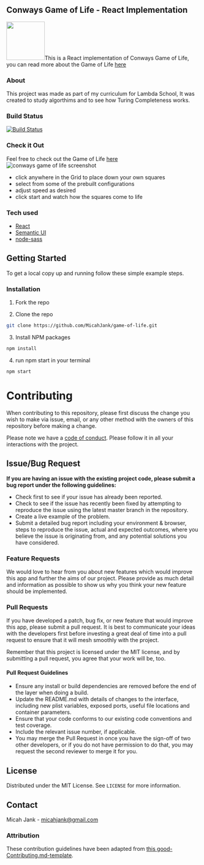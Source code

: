## Conways Game of Life - React Implementation

<img width="100px" src="https://icons-for-free.com/iconfiles/png/512/design+development+facebook+framework+mobile+react+icon-1320165723839064798.png" />This is a React implementation of Conways Game of Life, you can read more about the Game of Life [here](https://en.wikipedia.org/wiki/Conway%27s_Game_of_Life) 

### About

This project was made as part of my curriculum for Lambda School, It was created to study algorthims and to see how Turing Completeness works.

### Build Status

[![Build Status](https://travis-ci.org/{MicahJank}/{game-of-life}.png?branch=master)](https://travis-ci.org/{MicahJank}/{game-of-life})

### Check it Out
Feel free to check out the Game of Life [here](https://game-of-life-snowy.vercel.app/)
<img src='https://i.ibb.co/6chHTy8/image.png' alt='conways game of life screenshot' />
- click anywhere in the Grid to place down your own squares
- select from some of the prebuilt configurations
- adjust speed as desired
- click start and watch how the squares come to life


### Tech used
* [React](https://reactjs.org/)
* [Semantic UI](https://react.semantic-ui.com/)
* [node-sass](https://www.npmjs.com/package/node-sass)

<!-- GETTING STARTED -->
## Getting Started
To get a local copy up and running follow these simple example steps.

### Installation

1. Fork the repo

2. Clone the repo
```sh
git clone https://github.com/MicahJank/game-of-life.git
```
3. Install NPM packages
```sh
npm install
```
4. run npm start in your terminal
```JS
npm start
```

# Contributing

When contributing to this repository, please first discuss the change you wish to make via issue, email, or any other method with the owners of this repository before making a change.

Please note we have a [code of conduct](./CODE_OF_CONDUCT.md). Please follow it in all your interactions with the project.

## Issue/Bug Request
   
 **If you are having an issue with the existing project code, please submit a bug report under the following guidelines:**
 - Check first to see if your issue has already been reported.
 - Check to see if the issue has recently been fixed by attempting to reproduce the issue using the latest master branch in the repository.
 - Create a live example of the problem.
 - Submit a detailed bug report including your environment & browser, steps to reproduce the issue, actual and expected outcomes,  where you believe the issue is originating from, and any potential solutions you have considered.

### Feature Requests

We would love to hear from you about new features which would improve this app and further the aims of our project. Please provide as much detail and information as possible to show us why you think your new feature should be implemented.

### Pull Requests

If you have developed a patch, bug fix, or new feature that would improve this app, please submit a pull request. It is best to communicate your ideas with the developers first before investing a great deal of time into a pull request to ensure that it will mesh smoothly with the project.

Remember that this project is licensed under the MIT license, and by submitting a pull request, you agree that your work will be, too.

#### Pull Request Guidelines

- Ensure any install or build dependencies are removed before the end of the layer when doing a build.
- Update the README.md with details of changes to the interface, including new plist variables, exposed ports, useful file locations and container parameters.
- Ensure that your code conforms to our existing code conventions and test coverage.
- Include the relevant issue number, if applicable.
- You may merge the Pull Request in once you have the sign-off of two other developers, or if you do not have permission to do that, you may request the second reviewer to merge it for you.


<!-- LICENSE -->
## License

Distributed under the MIT License. See `LICENSE` for more information.



<!-- CONTACT -->
## Contact

Micah Jank - micahjank@gmail.com

### Attribution

These contribution guidelines have been adapted from [this good-Contributing.md-template](https://gist.github.com/PurpleBooth/b24679402957c63ec426).
